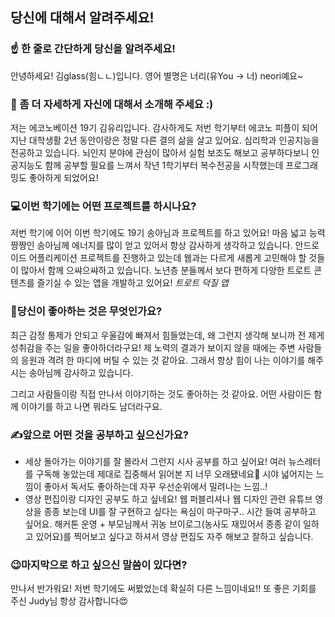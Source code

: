 ## 당신에 대해서 알려주세요!

### ☝️ 한 줄로 간단하게 당신을 알려주세요!

안녕하세요! 김glass(힘ㄴㄴ)입니다. 영어 별명은 너리(유You -> 너) neori예요~



### 🙌 좀 더 자세하게 자신에 대해서 소개해 주세요 :)

저는 에코노베이션 19기 김유리입니다. 감사하게도 저번 학기부터 에코노 피플이 되어 지난 대학생활 2년 동안이랑은 정말 다른 결의 삶을 살고 있어요. 심리학과 인공지능을 전공하고 있습니다. 뇌인지 분야에 관심이 많아서 실험 보조도 해보고 공부하다보니 인공지능도 함께 공부할 필요를 느껴서 작년 1학기부터 복수전공을 시작했는데 프로그래밍도 좋아하게 되었어요!



### 💻이번 학기에는 어떤 프로젝트를 하시나요?

저번 학기에 이어 이번 학기에도 19기 송아님과 프로젝트를 하고 있어요! 마음 넓고 능력 짱짱인 송아님께 에너지를 많이 얻고 있어서 항상 감사하게 생각하고 있습니다. 안드로이드 어플리케이션 프로젝트를 진행하고 있는데 웹과는 다르게 새롭게 고민해야 할 것들이 많아서 함께 으쌰으쌰하고 있습니다. 노년층 분들께서 보다 편하게 다양한 트로트 콘텐츠를 즐기실 수 있는 앱을 개발하고 있어요! *트로트 덕질 앱* 



### 💓당신이 좋아하는 것은 무엇인가요?

최근 감정 통제가 안되고 우울감에 빠져서 힘들었는데, 왜 그런지 생각해 보니까 전 제게 성취감을 주는 일을 좋아하더라구요! 제 노력의 결과가 보이지 않을 때에는 주변 사람들의 응원과 격려 한 마디에 버틸 수 있는 것 같아요. 그래서 항상 힘이 나는 이야기를 해주시는 송아님께 감사하고 있습니다. 

그리고 사람들이랑 직접 만나서 이야기하는 것도 좋아하는 것 같아요. 어떤 사람이든 함께 이야기를 하고 나면 뭐라도 남더라구요. 



###  ✍앞으로 어떤 것을 공부하고 싶으신가요?

- 세상 돌아가는 이야기를 잘 몰라서 그런지 시사 공부를 하고 싶어요! 여러 뉴스레터를 구독해 놓았는데 제대로 집중해서 읽어본 지 너무 오래됐네요🥲 시야 넓어지는 느낌이 좋아서 독서도 좋아하는데 자꾸 우선순위에서 밀려나는 느낌..!
- 영상 편집이랑 디자인 공부도 하고 싶네요! 웹 퍼블리셔나 웹 디자인 관련 유튜브 영상을 종종 보는데 UI를 잘 구현하고 싶다는 욕심이 마구마구.. 시간 들여 공부하고 싶어요. 해커톤 운영 + 부모님께서 귀농 브이로그(농사도 재밌어서 종종 같이 일하고 있어요)를 찍어보고 싶다고 하셔서 영상 편집도 자주 해보고 잘하고 싶습니다.



### 😉마지막으로 하고 싶으신 말씀이 있다면?

만나서 반가워요! 저번 학기에도 써봤었는데 확실히 다른 느낌이네요!! 또 좋은 기회를 주신 Judy님 항상 감사합니다😍